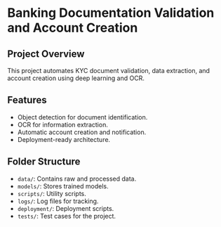 # Banking Documentation Validation and Account Creation

## Project Overview
This project automates KYC document validation, data extraction, and account creation using deep learning and OCR.

## Features
- Object detection for document identification.
- OCR for information extraction.
- Automatic account creation and notification.
- Deployment-ready architecture.

## Folder Structure
- `data/`: Contains raw and processed data.
- `models/`: Stores trained models.
- `scripts/`: Utility scripts.
- `logs/`: Log files for tracking.
- `deployment/`: Deployment scripts.
- `tests/`: Test cases for the project.
